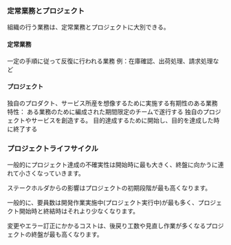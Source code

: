 ### 定常業務とプロジェクト
組織の行う業務は、定常業務とプロジェクトに大別できる。
#### 定常業務
一定の手順に従って反復に行われる業務
例：在庫確認、出荷処理、請求処理など

#### プロジェクト
独自のプロダクト、サービス所産を想像するために実施する有期性のある業務
特性：
ある業務のために編成された期間限定のチームで遂行する
独自のプロジェクトやサービスを創造する。
目的達成するために開始し、目的を達成した時に終了する

### プロジェクトライフサイクル
一般的にプロジェクト達成の不確実性は開始時に最も大きく、終盤に向かうに連れて小さくなっていきます。

ステークホルダからの影響はプロジェクトの初期段階が最も高くなります。

一般的に、要員数は開発作業実施中(プロジェクト実行中)が最も多く、プロジェクト開始時と終結時はそれより少なくなります。

変更やエラー訂正にかかるコストは、後戻り工数や見直し作業が多くなるプロジェクトの終盤が最も高くなります。
